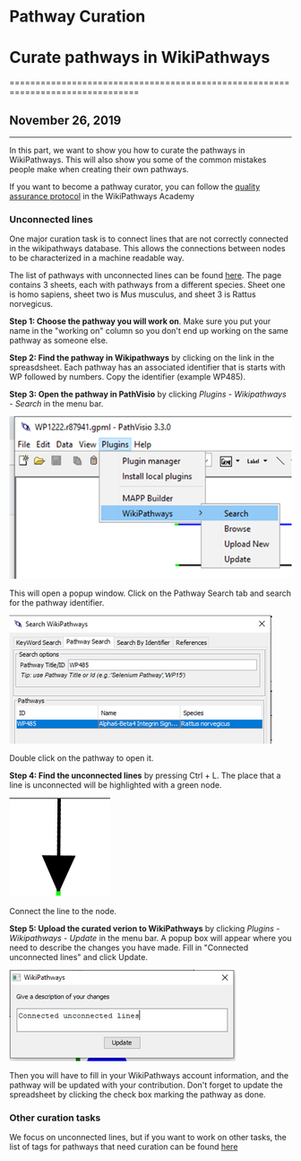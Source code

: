 # Pathway Curation
# Curate pathways in WikiPathways
===============================================================================
## November 26, 2019
---------------------------------------------------------------------------------------------------

In this part, we want to show you how to curate the pathways in WikiPathways. This will also show you some of the common mistakes people 
make when creating their own pathways.

If you want to become a pathway curator, you can follow the [quality assurance protocol](https://wikipathways.github.io/academy/qaprotocol.html) in the WikiPathways Academy


### Unconnected lines

One major curation task is to connect lines that are not correctly connected in the wikipathways database. This allows the connections between 
nodes to be characterized in a machine readable way.

The list of pathways with unconnected lines can be found [here](https://docs.google.com/spreadsheets/d/1HE8Rj6yEbhcMokph25Bmk3utpZ2ezCAZxRsFgEwtHVU/edit?usp=sharing). The page contains 3 sheets, each with pathways from a different species.
Sheet one is homo sapiens, sheet two is Mus musculus, and sheet 3 is Rattus norvegicus.

**Step 1: Choose the pathway you will work on**. Make sure you put your name in the "working on" column so you don't end up working on 
the same pathway as someone else.

**Step 2: Find the pathway in Wikipathways** by clicking on the link in the spreasdsheet. Each pathway has an associated identifier that is
starts with WP followed by numbers. Copy the identifier (example WP485).

**Step 3: Open the pathway in PathVisio** by clicking *Plugins* - *Wikipathways* - *Search* in the menu bar.

![Figure 1](https://github.com/LaurenDupuis/EJP-RD_Helis_Academy/blob/master/tutorials/figures/Picture1.png?raw=true)

This will open a popup window. Click on the Pathway Search tab and search for the pathway identifier.

![Figure 2](https://github.com/LaurenDupuis/EJP-RD_Helis_Academy/blob/master/tutorials/figures/Picture2.png?raw=true)

Double click on the pathway to open it. 

**Step 4: Find the unconnected lines** by pressing Ctrl + L. The place that a line is unconnected will be highlighted with a green node.

![Figure 3](https://github.com/LaurenDupuis/EJP-RD_Helis_Academy/blob/master/tutorials/figures/Picture2and1.png?raw=true)

Connect the line to the node.

**Step 5: Upload the curated verion to WikiPathways** by clicking *Plugins* - *Wikipathways* - *Update* in the menu bar. A popup box 
will appear where you need to describe the changes you have made. Fill in "Connected unconnected lines" and click Update.

![Figure 4](https://github.com/LaurenDupuis/EJP-RD_Helis_Academy/blob/master/tutorials/figures/Picture3.png?raw=true)

Then you will have to fill in your WikiPathways account information, and the pathway will be updated with your contribution. Don't forget 
to update the spreadsheet by clicking the check box marking the pathway as done.


### Other curation tasks

We focus on unconnected lines, but if you want to work on other tasks, the list of tags for pathways that need curation can be found [here](https://www.wikipathways.org/index.php/Special:CurationTags)


